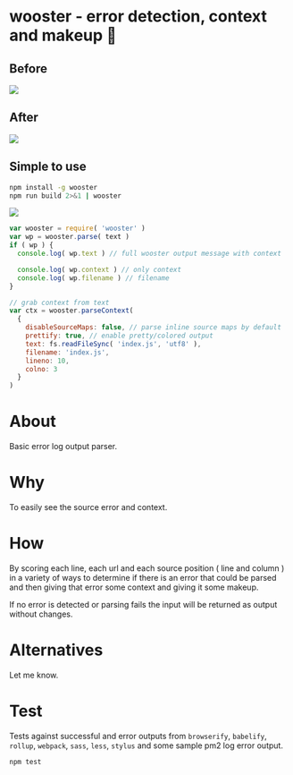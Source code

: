 #  wooster - error detection, context and makeup 🎀

## Before
![](https://i.imgur.com/E1f9hhn.gif)

## After
![](https://i.imgur.com/ZQuiNbt.gif)

## Simple to use
```bash
npm install -g wooster
npm run build 2>&1 | wooster
```

![](https://thumbs.gfycat.com/ObedientRemarkableArthropods-size_restricted.gif)

```js
var wooster = require( 'wooster' )
var wp = wooster.parse( text )
if ( wp ) {
  console.log( wp.text ) // full wooster output message with context

  console.log( wp.context ) // only context
  console.log( wp.filename ) // filename
}
```

```js
// grab context from text
var ctx = wooster.parseContext(
  {
    disableSourceMaps: false, // parse inline source maps by default
    prettify: true, // enable pretty/colored output
    text: fs.readFileSync( 'index.js', 'utf8' ),
    filename: 'index.js',
    lineno: 10,
    colno: 3
  }
)
```

# About
Basic error log output parser.

# Why
To easily see the source error and context.

# How
By scoring each line, each url and each source position ( line and column )
in a variety of ways to determine if there is an error that could be parsed
and then giving that error some context and giving it some makeup.

If no error is detected or parsing fails the input will be returned as output without changes.

# Alternatives
Let me know.

# Test

Tests against successful and error outputs from `browserify`, `babelify`, `rollup`,
`webpack`, `sass`, `less`, `stylus` and some sample pm2 log error output.

```bash
npm test
```
